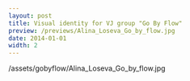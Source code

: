 ```yaml
---
layout: post
title: Visual identity for VJ group "Go By Flow"
preview: /previews/Alina_Loseva_Go_by_flow.jpg
date: 2014-01-01
width: 2
---
```

/assets/gobyflow/Alina_Loseva_Go_by_flow.jpg
